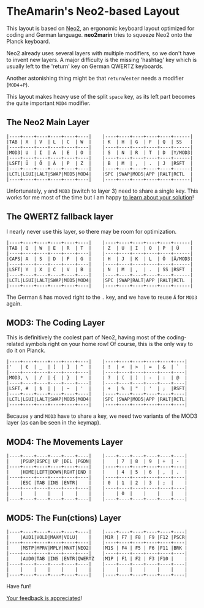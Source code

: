 TheAmarin's Neo2-based Layout
================================

This layout is based on [Neo2](https://www.neo-layout.org/), an ergonomic keyboard layout optimized for coding and German language.
**neo2marin** tries to squeeze Neo2 onto the Planck keyboard.

Neo2 already uses several layers with multiple modifiers, so we don't have to invent new layers.
A major difficulty is the missing 'hashtag' key which is usually left to the 'return' key on German QWERTZ keyboards.

Another astonishing thing might be that `return`/`enter` needs a modifier (`MOD4`+`P`).

This layout makes heavy use of the split `space` key, as its left part becomes the quite important `MOD4` modifier.


## The Neo2 Main Layer

```
|----+----+----+----+----+----|    |----+----+----+----+----+------|
|TAB | X  | V  | L  | C  | W  |    | K  | H  | G  | F  | Q  | SS   |
|----+----+----+----+----+----|    |----+----+----+----+----+------|
|MOD3| U  | I  | A  | E  | O  |    | S  | N  | R  | T  | D  |Y/MOD3|
|----+----+----+----+----+----|    |----+----+----+----+----+------|
|LSFT| Ü  | Ö  | Ä  | P  | Z  |    | B  | M  | ,  | .  | J  |RSFT  |
|----+----+----+----+----+----|    |----+----+----+----+----+------|
|LCTL|LGUI|LALT|SWAP|MOD5|MOD4|    |SPC |SWAP|MOD5|APP |RALT|RCTL  |
|----+----+----+----+----+----|    |----+----+----+----+----+------|
```

Unfortunately, `y` and `MOD3` (switch to layer 3) need to share a single key.
This works for me most of the time but I am happy [to learn about your solution](https://github.com/theamarin/qmk_firmware/issues)!


## The QWERTZ fallback layer

I nearly never use this layer, so there may be room for optimization.

```
|----+----+----+----+----+----|    |----+----+----+----+----+------|
|TAB | Q  | W  | E  | R  | T  |    | Z  | U  | I  | O  | P  | Ü    |
|----+----+----+----+----+----|    |----+----+----+----+----+------|
|CAPS| A  | S  | D  | F  | G  |    | H  | J  | K  | L  | Ö  |Ä/MOD3|
|----+----+----+----+----+----|    |----+----+----+----+----+------|
|LSFT| Y  | X  | C  | V  | B  |    | N  | M  | ,  | .  | SS |RSFT  |
|----+----+----+----+----+----|    |----+----+----+----+----+------|
|LCTL|LGUI|LALT|SWAP|MOD5|MOD4|    |SPC |SWAP|RALT|APP |RALT|RCTL  |
|----+----+----+----+----+----|    |----+----+----+----+----+------|
```

The German `ß` has moved right to the `.` key, and we have to reuse `Ä` for `MOD3` again.


## MOD3: The Coding Layer

This is definitively the coolest part of Neo2, having most of the coding-related symbols right on your home row!
Of course, this is the only way to do it on Planck.

```
|----+----+----+----+----+----|    |----+----+----+----+----+----|
|'   | €  | _  | [  | ]  | ^  |    | !  | <  | >  | =  | &  | `  |
|----+----+----+----+----+----|    |----+----+----+----+----+----|
|MOD3, \  | /  | {  | }  | *  |    | ?  | (  | )  | -  | :  | @  |
|----+----+----+----+----+----|    |----+----+----+----+----+----|
|LSFT, #  | $  | |  | ~  | '  |    | +  | %  | "  | '  | ;  |RSFT|
|----+----+----+----+----+----|    |----+----+----+----+----+----|
|LCTL|LGUI|LALT|SWAP|MOD5|MOD4|    |SPC |SWAP|MOD5|APP |RALT|RCTL|
|----+----+----+----+----+----|    |----+----+----+----+----+----|
```

Because `y` and `MOD3` have to share a key, we need two variants of the MOD3 layer (as can be seen in the keymap).



## MOD4: The Movements Layer

```
|----+----+----+----+----+----|    |----+----+----+----+----+----|
|    |PGUP|BSPC| UP |DEL |PGDN|    |    | 7  | 8  | 9  | +  | -  |
|----+----+----+----+----+----|    |----+----+----+----+----+----|
|    |HOME|LEFT|DOWN|RGHT|END |    |    | 4  | 5  | 6  | ,  | .  |
|----+----+----+----+----+----|    |----+----+----+----+----+----|
|    |ESC |TAB |INS |ENTR|    |    | 0  | 1  | 2  | 3  | ;  |    |
|----+----+----+----+----+----|    |----+----+----+----+----+----|
|    |    |    |    |    |    |    |    | 0  |    |    |    |    |
|----+----+----+----+----+----|    |----+----+----+----+----+----|
```
  
  
## MOD5: The Fun(ctions) Layer

```
|----+----+----+----+----+----|    |----+----+----+----+----+----|
|    |AUD1|VOLD|MAXM|VOLU|    |    |M1R | F7 | F8 | F9 |F12 |PSCR|
|----+----+----+----+----+----|    |----+----+----+----+----+----|
|    |MSTP|MPRV|MPLY|MNXT|NEO2|    |M1S | F4 | F5 | F6 |F11 |BRK |
|----+----+----+----+----+----|    |----+----+----+----+----+----|
|    |AUD0|TAB |INS |ENTR|QWERTZ   |M1P | F1 | F2 | F3 |F10 |    |
|----+----+----+----+----+----|    |----+----+----+----+----+----|
|    |    |    |    |    |    |    |    |    |    |    |    |    |
|----+----+----+----+----+----|    |----+----+----+----+----+----|
```
  

Have fun!

[Your feedback is appreciated](https://github.com/theamarin/qmk_firmware/issues)!
